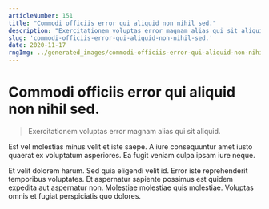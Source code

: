 ```yaml
---
articleNumber: 151
title: "Commodi officiis error qui aliquid non nihil sed."
description: "Exercitationem voluptas error magnam alias qui sit aliquid."
slug: 'commodi-officiis-error-qui-aliquid-non-nihil-sed.'
date: 2020-11-17
rngImg: ../generated_images/commodi-officiis-error-qui-aliquid-non-nihil-sed..jpg
---
```


# Commodi officiis error qui aliquid non nihil sed.

> Exercitationem voluptas error magnam alias qui sit aliquid.

Est vel molestias minus velit et iste saepe. A iure consequuntur amet iusto quaerat ex voluptatum asperiores. Ea fugit veniam culpa ipsam iure neque.
 Et velit dolorem harum. Sed quia eligendi velit id. Error iste reprehenderit temporibus voluptates. Et aspernatur sapiente possimus est quidem expedita aut aspernatur non. Molestiae molestiae quis molestiae. Voluptas omnis et fugiat perspiciatis quo dolores.
